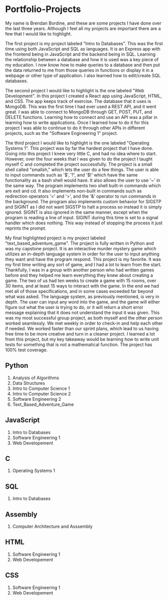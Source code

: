 # Portfolio-Projects

My name is Brendan Bordine, and these are some projects I have done over the last three years. Although I feel all my projects are important there are a few that I would like to highlight. 

The first project is my project labeled "Intro to Databases". This was the first time using both JavaScript and SQL as languages. It is an Express app with the frontend being in JavaScript and the backend being in SQL. Learning the relationship between a database and how it is used was a key piece of my education. I now know how to make queries to a database and then put the data returned to me from those queries in functions or display it in a webpage or other type of application. I also learned how to edit/create SQL databases. 

The second project I would like to highlight is the one labeled "Web Development". In this project I created a React app using JavaScript, HTML, and CSS. The app keeps track of exercise. The database that it uses is MongoDB. This was the first time I had ever used a REST API, and it went great. I was able to connect to MongoDB through GET, POST, PUT, and DELETE functions. Learning how to connect and use an API was a pillar in learning how to write applications. Once I learned how to do it for this project I was able to continue to do it through other APIs in different projects, such as the "Software Engineering 1" project. 

The third project I would like to highlight is the one labeled "Operating Systems 1". This project was by far the hardest project that I have done. Going into this project I knew very little C, and had no idea where to start. However, over the four weeks that I was given to do the project I taught myself C and completed the project successfully. The project is a small shell called "smallsh," which lets the user do a few things. The user is able to input commands such as '$$', '$?', and '$!' which have the same functionality as a bash shell would have. It also allows the user to use '~' in the same way. The program implements two shell built-in commands which are exit and cd. It also implements non-built in commands such as redirection operators '<' and '>', and the '&' operator to run commands in the background. The program also implements custom behavior for SIGSTP and SIGINT as I did not want SIGSTP to halt a process so instead it is simply ignored. SIGINT is also ignored in the same manner, except when the program is reading a line of input. SIGINT during this time is set to a signal handler which does nothing. This way instead of stopping the process it just reprints the prompt. 

My final highlighted project is my project labeled "text_based_adventure_game". The project is fully written in Python and was my capstone project. It is an interactive murder mystery game which utilizes an in-depth language system in order for the user to input anything they want and have the program respond. This project is my favorite. It was my first time writing any sort of game, and I had a lot to learn from the start. Thankfully, I was in a group with another person who had written games before and they helped me learn everything they knew about creating a game. The two of us had ten weeks to create a game with 15 rooms, over 30 items, and at least 15 ways to interact with the game. In the end we had met all of those specifications, and in some cases exceeded far beyond what was asked. The language system, as previously mentioned, is very in depth. The user can input any word into the game, and the game will either figure out what the user is trying to do, or it will return a short error message explaining that it does not understand the input it was given. This was my most successful group project, as both myself and the other person worked seamlessly. We met weekly in order to check-in and help each other if needed. We worked faster than our sprint plans, which lead to us having free time to be more creative and turn in a cleaner project. I learned a lot from this project, but my key takeaway would be learning how to write unit tests for something that is not a mathematical function. The project has 100% test coverage. 


## Python
 1. Analysis of Algorithms
 2. Data Structures
 3. Intro to Computer Science 1
 4. Intro to Computer Science 2
 5. Software Engineering 2
 6. Text_Based_Adventure_Game
 
## JavaScript
 1. Intro to Databases
 2. Software Engineering 1
 3. Web Developement
 
## C
 1. Operating Systems 1

## SQL
 1. Intro to Databases

## Assembly
 1. Computer Architecture and Asssembly

## HTML
 1. Software Engineering 1
 2. Web Developement

## CSS
 1. Software Engineering 1
 2. Web Developement

